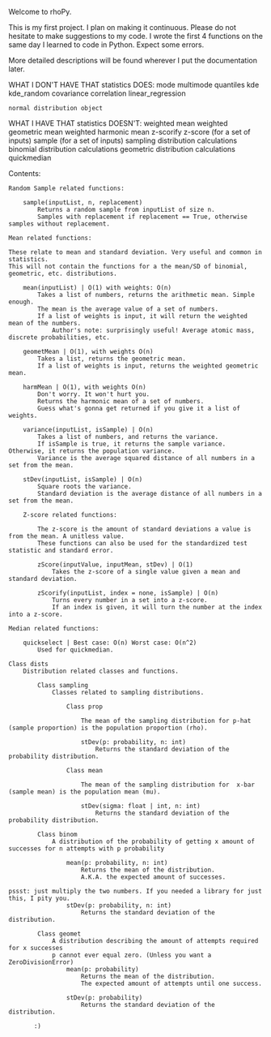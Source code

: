 Welcome to rhoPy.

This is my first project. I plan on making it continuous. Please do not hesitate to make suggestions to my code.
I wrote the first 4 functions on the same day I learned to code in Python. Expect some errors.

More detailed descriptions will be found wherever I put the documentation later.

WHAT I DON'T HAVE THAT statistics DOES:
    mode
    multimode
    quantiles
    kde
    kde_random
    covariance
    correlation
    linear_regression

    normal distribution object


WHAT I HAVE THAT statistics DOESN'T:
    weighted mean
    weighted geometric mean
    weighted harmonic mean
    z-scorify
    z-score (for a set of inputs)
    sample (for a set of inputs)
    sampling distribution calculations
    binomial distribution calculations
    geometric distribution calculations
    quickmedian
   


Contents:

    Random Sample related functions:

        sample(inputList, n, replacement)
            Returns a random sample from inputList of size n.
            Samples with replacement if replacement == True, otherwise samples without replacement.

    Mean related functions:

    These relate to mean and standard deviation. Very useful and common in statistics.
    This will not contain the functions for a the mean/SD of binomial, geometric, etc. distributions.

        mean(inputList) | O(1) with weights: O(n)
            Takes a list of numbers, returns the arithmetic mean. Simple enough.
            The mean is the average value of a set of numbers.
            If a list of weights is input, it will return the weighted mean of the numbers.
                Author's note: surprisingly useful! Average atomic mass, discrete probabilities, etc.

        geometMean | O(1), with weights O(n)
            Takes a list, returns the geometric mean.
            If a list of weights is input, returns the weighted geometric mean.
        
        harmMean | O(1), with weights O(n)
            Don't worry. It won't hurt you.
            Returns the harmonic mean of a set of numbers.
            Guess what's gonna get returned if you give it a list of weights.
        
        variance(inputList, isSample) | O(n)
            Takes a list of numbers, and returns the variance.
            If isSample is true, it returns the sample variance. Otherwise, it returns the population variance.
            Variance is the average squared distance of all numbers in a set from the mean.

        stDev(inputList, isSample) | O(n)
            Square roots the variance.
            Standard deviation is the average distance of all numbers in a set from the mean.

        Z-score related functions:

            The z-score is the amount of standard deviations a value is from the mean. A unitless value.
            These functions can also be used for the standardized test statistic and standard error.

            zScore(inputValue, inputMean, stDev) | O(1)
                Takes the z-score of a single value given a mean and standard deviation.

            zScorify(inputList, index = none, isSample) | O(n)
                Turns every number in a set into a z-score.
                If an index is given, it will turn the number at the index into a z-score.

    Median related functions:

        quickselect | Best case: O(n) Worst case: O(n^2)
            Used for quickmedian.

    Class dists
        Distribution related classes and functions.

            Class sampling
                Classes related to sampling distributions.

                    Class prop

                        The mean of the sampling distribution for p-hat (sample proportion) is the population proportion (rho).

                        stDev(p: probability, n: int)
                            Returns the standard deviation of the probability distribution.
                    
                    Class mean

                        The mean of the sampling distribution for  x-bar (sample mean) is the population mean (mu).

                        stDev(sigma: float | int, n: int)
                            Returns the standard deviation of the probability distribution.
                
            Class binom
                A distribution of the probability of getting x amount of successes for n attempts with p probability

                    mean(p: probability, n: int)
                        Returns the mean of the distribution.
                        A.K.A. the expected amount of successes.
                                                                                pssst: just multiply the two numbers. If you needed a library for just this, I pity you.
                    stDev(p: probability, n: int)
                        Returns the standard deviation of the distribution.

            Class geomet
                A distribution describing the amount of attempts required for x successes
                p cannot ever equal zero. (Unless you want a ZeroDivisionError)
                    mean(p: probability)
                        Returns the mean of the distribution.
                        The expected amount of attempts until one success.

                    stDev(p: probability)
                        Returns the standard deviation of the distribution.

           :)         



